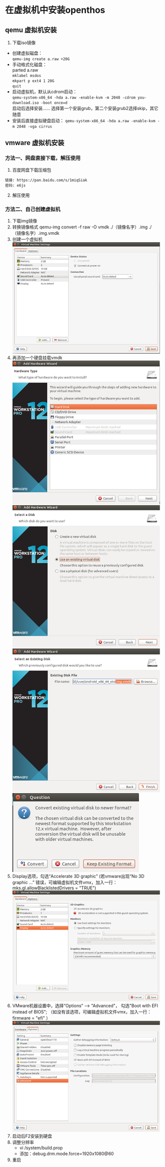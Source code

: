 # 在虚拟机中安装openthos   
## qemu 虚拟机安装

 1. 下载iso镜像

  - 创建虚拟磁盘：  
    `qemu-img create a.raw +20G`  
  - 手动格式化磁盘：  
    parted a.raw  
        `mklabel msdos`  
        `mkpart p ext4 1 20G`  
        `quit`
  - 启动虚拟机，默认从cdrom启动：  
    `qemu-system-x86_64 -hda a.raw -enable-kvm -m 2048 -cdrom you-download.iso -boot once=d`  
    启动后选择安装…… 选择第一个安装grub，第二个安装grub2选择skip，其它随意
  - 安装后直接虚拟硬盘启动：
    `qemu-system-x86_64 -hda a.raw -enable-kvm -m 2048 -vga cirrus`

## vmware 虚拟机安装

### 方法一、网盘直接下载，解压使用
  1. 百度网盘下载压缩包
```  
链接: https://pan.baidu.com/s/1miqSiak 
密码: e6js
```  
  2. 解压使用

### 方法二、自己创建虚拟机
  1. 下载img镜像
  2. 转换镜像格式
      qemu-img  convert  -f raw -O vmdk  ./（镜像名字）.img  ./（镜像名字）.img.vmdk
  3. 创建一个虚拟机
      ![](pic/anzhuang/vmware.png)
  4. 再添加一个硬盘挂载vmdk
      ![](pic/anzhuang/hardware.png)
      ![](pic/anzhuang/disk.png)
      ![](pic/anzhuang/selectdisk.png)
      ![](pic/anzhuang/keepfmt.png)
  5. Display选项，勾选“Accelerate 3D graphic”
     (若vmware出现“No 3D graphic ...” 错误，可编辑虚拟机文件vmx，加入一行： mks.gl.allowBlacklistedDrivers = "TRUE")
     ![](pic/anzhuang/vmware3d.png)
  6. VMware机器设置中，选择“Options“ --> "Advanced"， 勾选"Boot with EFI instead of BIOS";
     （如没有该选项，可编辑虚拟机文件vmx，加入一行：firmware = "efi" ） 
     ![](pic/anzhuang/vmwareboot.png)
  7. 启动后F2安装到硬盘
  8. 调整分辨率
     - vi /system/build.prop
     - 添加：debug.drm.mode.force=1920x1080@60
  9. 重启
